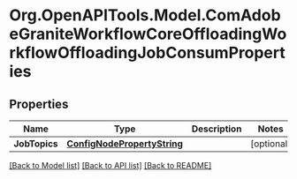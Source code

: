 # Org.OpenAPITools.Model.ComAdobeGraniteWorkflowCoreOffloadingWorkflowOffloadingJobConsumProperties
## Properties

Name | Type | Description | Notes
------------ | ------------- | ------------- | -------------
**JobTopics** | [**ConfigNodePropertyString**](ConfigNodePropertyString.md) |  | [optional] 

[[Back to Model list]](../README.md#documentation-for-models) [[Back to API list]](../README.md#documentation-for-api-endpoints) [[Back to README]](../README.md)

